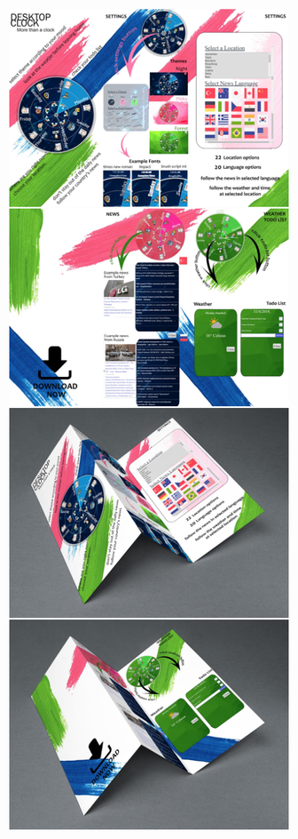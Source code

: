 <img src="Brochure_page1.jpeg" alt="ss"/>
<img src="Brochure_page2.jpeg" alt="ss"/>
<img src="Brochure_page3.jpeg" alt="ss"/>
<img src="Brochure_page4.jpeg" alt="ss"/>
